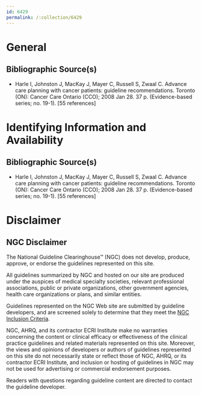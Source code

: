 ```yaml
---
id: 6429
permalink: /:collection/6429
---
```


# General

## Bibliographic Source(s)

- Harle I, Johnston J, MacKay J, Mayer C, Russell S, Zwaal C. Advance care planning with cancer patients: guideline recommendations. Toronto (ON): Cancer Care Ontario (CCO); 2008 Jan 28. 37 p. (Evidence-based series; no. 19-1). [55 references]

# Identifying Information and Availability

## Bibliographic Source(s)

- Harle I, Johnston J, MacKay J, Mayer C, Russell S, Zwaal C. Advance care planning with cancer patients: guideline recommendations. Toronto (ON): Cancer Care Ontario (CCO); 2008 Jan 28. 37 p. (Evidence-based series; no. 19-1). [55 references]

# Disclaimer

## NGC Disclaimer

The National Guideline Clearinghouse™ (NGC) does not develop, produce, approve, or endorse the guidelines represented on this site.

All guidelines summarized by NGC and hosted on our site are produced under the auspices of medical specialty societies, relevant professional associations, public or private organizations, other government agencies, health care organizations or plans, and similar entities.

Guidelines represented on the NGC Web site are submitted by guideline developers, and are screened solely to determine that they meet the [NGC Inclusion Criteria](/help-and-about/summaries/inclusion-criteria).

NGC, AHRQ, and its contractor ECRI Institute make no warranties concerning the content or clinical efficacy or effectiveness of the clinical practice guidelines and related materials represented on this site. Moreover, the views and opinions of developers or authors of guidelines represented on this site do not necessarily state or reflect those of NGC, AHRQ, or its contractor ECRI Institute, and inclusion or hosting of guidelines in NGC may not be used for advertising or commercial endorsement purposes.

Readers with questions regarding guideline content are directed to contact the guideline developer.

